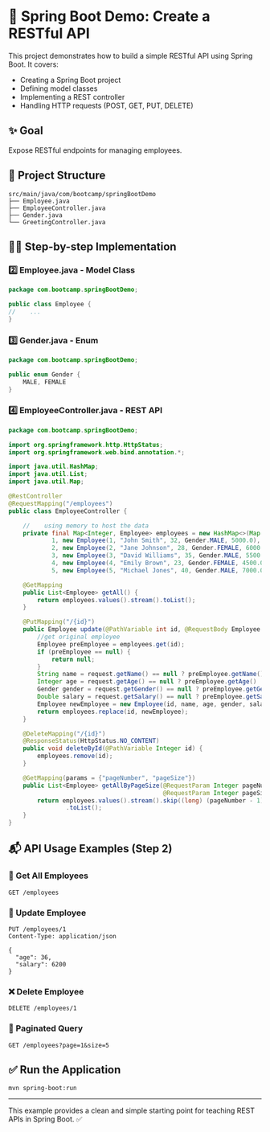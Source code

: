 # 🧪 Spring Boot Demo: Create a RESTful API

This project demonstrates how to build a simple RESTful API using Spring Boot. It covers:

* Creating a Spring Boot project
* Defining model classes
* Implementing a REST controller
* Handling HTTP requests (POST, GET, PUT, DELETE)

## ✨ Goal

Expose RESTful endpoints for managing employees.

## 📁 Project Structure

```
src/main/java/com/bootcamp/springBootDemo
├── Employee.java
├── EmployeeController.java
├── Gender.java
└── GreetingController.java
```

## 🧑‍💻 Step-by-step Implementation

### 2️⃣ Employee.java - Model Class

```java
package com.bootcamp.springBootDemo;

public class Employee {
//    ...
}
```

### 3️⃣ Gender.java - Enum

```java
package com.bootcamp.springBootDemo;

public enum Gender {
    MALE, FEMALE
}
```

### 4️⃣ EmployeeController.java - REST API

```java
package com.bootcamp.springBootDemo;

import org.springframework.http.HttpStatus;
import org.springframework.web.bind.annotation.*;

import java.util.HashMap;
import java.util.List;
import java.util.Map;

@RestController
@RequestMapping("/employees")
public class EmployeeController {

    //    using memory to host the data
    private final Map<Integer, Employee> employees = new HashMap<>(Map.of(
            1, new Employee(1, "John Smith", 32, Gender.MALE, 5000.0),
            2, new Employee(2, "Jane Johnson", 28, Gender.FEMALE, 6000.0),
            3, new Employee(3, "David Williams", 35, Gender.MALE, 5500.0),
            4, new Employee(4, "Emily Brown", 23, Gender.FEMALE, 4500.0),
            5, new Employee(5, "Michael Jones", 40, Gender.MALE, 7000.0)));

    @GetMapping
    public List<Employee> getAll() {
        return employees.values().stream().toList();
    }

    @PutMapping("/{id}")
    public Employee update(@PathVariable int id, @RequestBody Employee request) {
        //get original employee
        Employee preEmployee = employees.get(id);
        if (preEmployee == null) {
            return null;
        }
        String name = request.getName() == null ? preEmployee.getName() : request.getName();
        Integer age = request.getAge() == null ? preEmployee.getAge() : request.getAge();
        Gender gender = request.getGender() == null ? preEmployee.getGender() : request.getGender();
        Double salary = request.getSalary() == null ? preEmployee.getSalary() : request.getSalary();
        Employee newEmployee = new Employee(id, name, age, gender, salary);
        return employees.replace(id, newEmployee);
    }

    @DeleteMapping("/{id}")
    @ResponseStatus(HttpStatus.NO_CONTENT)
    public void deleteById(@PathVariable Integer id) {
        employees.remove(id);
    }

    @GetMapping(params = {"pageNumber", "pageSize"})
    public List<Employee> getAllByPageSize(@RequestParam Integer pageNumber,
                                           @RequestParam Integer pageSize) {
        return employees.values().stream().skip((long) (pageNumber - 1) * pageSize).limit(pageSize)
                .toList();
    }
}
```

## 📬 API Usage Examples (Step 2)

### 📄 Get All Employees

```
GET /employees
```

### 📝 Update Employee

```
PUT /employees/1
Content-Type: application/json

{
  "age": 36,
  "salary": 6200
}
```

### ❌ Delete Employee

```
DELETE /employees/1
```

### 📃 Paginated Query

```
GET /employees?page=1&size=5
```

## ✅ Run the Application

```
mvn spring-boot:run
```

---

This example provides a clean and simple starting point for teaching REST APIs in Spring Boot. ✅
